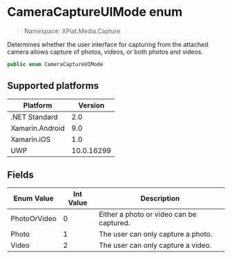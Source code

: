 # CameraCaptureUIMode enum

> Namespace: XPlat.Media.Capture

Determines whether the user interface for capturing from the attached camera allows capture of photos, videos, or both photos and videos.

```csharp
public enum CameraCaptureUIMode
```

## Supported platforms

| Platform | Version |
| --- | --- |
| .NET Standard | 2.0 |
| Xamarin.Android | 9.0 |
| Xamarin.iOS  | 1.0 |
| UWP | 10.0.16299 |

## Fields

| Enum Value | Int Value | Description |
| --- | --- | --- |
| PhotoOrVideo | 0 | Either a photo or video can be captured. |
| Photo | 1 | The user can only capture a photo. |
| Video | 2 | The user can only capture a video. |